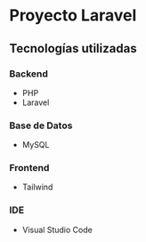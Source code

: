 # Proyecto Laravel

## Tecnologías utilizadas

### Backend
- PHP
- Laravel

### Base de Datos
- MySQL

### Frontend
- Tailwind

### IDE
- Visual Studio Code

